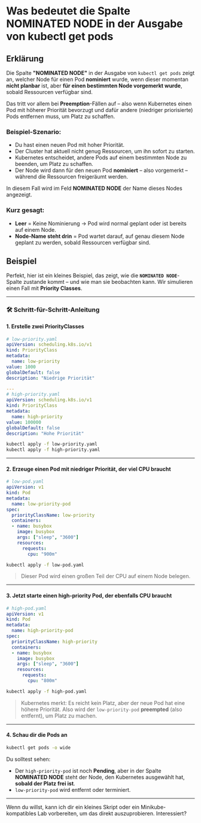 # Was bedeutet die Spalte NOMINATED NODE in der Ausgabe von kubectl get pods 

## Erklärung 

Die Spalte **"NOMINATED NODE"** in der Ausgabe von `kubectl get pods` zeigt an, welcher Node für einen Pod **nominiert** wurde, wenn dieser momentan **nicht planbar** ist, aber **für einen bestimmten Node vorgemerkt wurde**, sobald Ressourcen verfügbar sind.

Das tritt vor allem bei **Preemption**-Fällen auf – also wenn Kubernetes einen Pod mit höherer Priorität bevorzugt und dafür andere (niedriger priorisierte) Pods entfernen muss, um Platz zu schaffen.

### Beispiel-Szenario:
- Du hast einen neuen Pod mit hoher Priorität.
- Der Cluster hat aktuell nicht genug Ressourcen, um ihn sofort zu starten.
- Kubernetes entscheidet, andere Pods auf einem bestimmten Node zu beenden, um Platz zu schaffen.
- Der Node wird dann für den neuen Pod **nominiert** – also vorgemerkt – während die Ressourcen freigeräumt werden.

In diesem Fall wird im Feld **NOMINATED NODE** der Name dieses Nodes angezeigt.

### Kurz gesagt:
- **Leer** = Keine Nominierung → Pod wird normal geplant oder ist bereits auf einem Node.
- **Node-Name steht drin** = Pod wartet darauf, auf genau diesem Node geplant zu werden, sobald Ressourcen verfügbar sind.

## Beispiel 

Perfekt, hier ist ein kleines Beispiel, das zeigt, wie die **`NOMINATED NODE`**-Spalte zustande kommt – und wie man sie beobachten kann. Wir simulieren einen Fall mit **Priority Classes**.

---

### 🛠️ Schritt-für-Schritt-Anleitung

#### 1. Erstelle zwei PriorityClasses

```yaml
# low-priority.yaml
apiVersion: scheduling.k8s.io/v1
kind: PriorityClass
metadata:
  name: low-priority
value: 1000
globalDefault: false
description: "Niedrige Priorität"

---
# high-priority.yaml
apiVersion: scheduling.k8s.io/v1
kind: PriorityClass
metadata:
  name: high-priority
value: 100000
globalDefault: false
description: "Hohe Priorität"
```

```bash
kubectl apply -f low-priority.yaml
kubectl apply -f high-priority.yaml
```

---

#### 2. Erzeuge einen Pod mit niedriger Priorität, der viel CPU braucht

```yaml
# low-pod.yaml
apiVersion: v1
kind: Pod
metadata:
  name: low-priority-pod
spec:
  priorityClassName: low-priority
  containers:
  - name: busybox
    image: busybox
    args: ["sleep", "3600"]
    resources:
      requests:
        cpu: "900m"
```

```bash
kubectl apply -f low-pod.yaml
```

> Dieser Pod wird einen großen Teil der CPU auf einem Node belegen.

---

#### 3. Jetzt starte einen **high-priority Pod**, der ebenfalls CPU braucht

```yaml
# high-pod.yaml
apiVersion: v1
kind: Pod
metadata:
  name: high-priority-pod
spec:
  priorityClassName: high-priority
  containers:
  - name: busybox
    image: busybox
    args: ["sleep", "3600"]
    resources:
      requests:
        cpu: "800m"
```

```bash
kubectl apply -f high-pod.yaml
```

> Kubernetes merkt: Es reicht kein Platz, aber der neue Pod hat eine höhere Priorität. Also wird der `low-priority-pod` **preempted** (also entfernt), um Platz zu machen.

---

#### 4. Schau dir die Pods an

```bash
kubectl get pods -o wide
```

Du solltest sehen:

- Der `high-priority-pod` ist noch **Pending**, aber in der Spalte **NOMINATED NODE** steht der Node, den Kubernetes ausgewählt hat, **sobald der Platz frei ist**.
- `low-priority-pod` wird entfernt oder terminiert.

---

Wenn du willst, kann ich dir ein kleines Skript oder ein Minikube-kompatibles Lab vorbereiten, um das direkt auszuprobieren. Interessiert?
